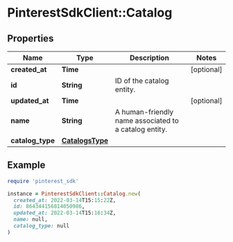 # PinterestSdkClient::Catalog

## Properties

| Name | Type | Description | Notes |
| ---- | ---- | ----------- | ----- |
| **created_at** | **Time** |  | [optional] |
| **id** | **String** | ID of the catalog entity. |  |
| **updated_at** | **Time** |  | [optional] |
| **name** | **String** | A human-friendly name associated to a catalog entity. |  |
| **catalog_type** | [**CatalogsType**](CatalogsType.md) |  |  |

## Example

```ruby
require 'pinterest_sdk'

instance = PinterestSdkClient::Catalog.new(
  created_at: 2022-03-14T15:15:22Z,
  id: 864344156814050986,
  updated_at: 2022-03-14T15:16:34Z,
  name: null,
  catalog_type: null
)
```

